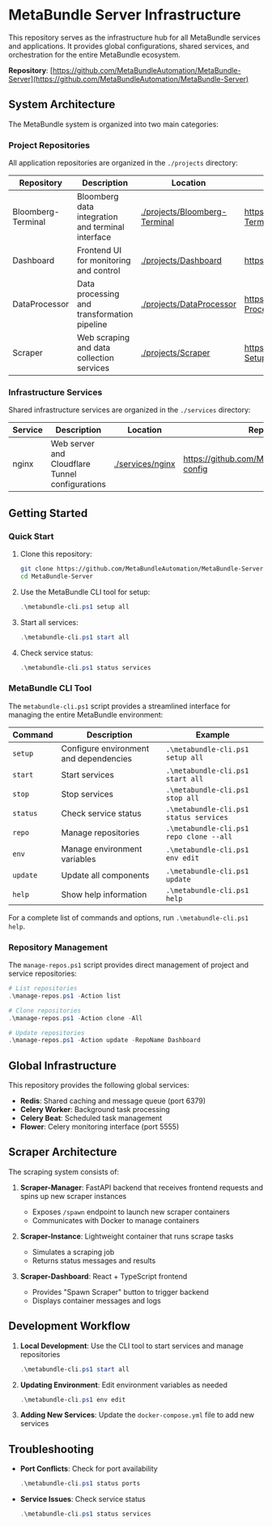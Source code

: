 # MetaBundle Server Infrastructure

This repository serves as the infrastructure hub for all MetaBundle services and applications. It provides global configurations, shared services, and orchestration for the entire MetaBundle ecosystem.

**Repository**: [https://github.com/MetaBundleAutomation/MetaBundle-Server](https://github.com/MetaBundleAutomation/MetaBundle-Server)

## System Architecture

The MetaBundle system is organized into two main categories:

### Project Repositories
All application repositories are organized in the `./projects` directory:

| Repository | Description | Location | Repository URL |
|------------|-------------|----------|---------------|
| Bloomberg-Terminal | Bloomberg data integration and terminal interface | [./projects/Bloomberg-Terminal](./projects/Bloomberg-Terminal) | https://github.com/MetaBundleAutomation/Bloomberg-Terminal |
| Dashboard | Frontend UI for monitoring and control | [./projects/Dashboard](./projects/Dashboard) | https://github.com/MetaBundleAutomation/Dashboard |
| DataProcessor | Data processing and transformation pipeline | [./projects/DataProcessor](./projects/DataProcessor) | https://github.com/MetaBundleAutomation/Data-Processor |
| Scraper | Web scraping and data collection services | [./projects/Scraper](./projects/Scraper) | https://github.com/MetaBundleAutomation/Scraper-Setup |

### Infrastructure Services
Shared infrastructure services are organized in the `./services` directory:

| Service | Description | Location | Repository URL |
|---------|-------------|----------|---------------|
| nginx | Web server and Cloudflare Tunnel configurations | [./services/nginx](./services/nginx) | https://github.com/MetaBundleAutomation/nginx-config |

## Getting Started

### Quick Start

1. Clone this repository:
   ```bash
   git clone https://github.com/MetaBundleAutomation/MetaBundle-Server.git
   cd MetaBundle-Server
   ```

2. Use the MetaBundle CLI tool for setup:
   ```powershell
   .\metabundle-cli.ps1 setup all
   ```

3. Start all services:
   ```powershell
   .\metabundle-cli.ps1 start all
   ```

4. Check service status:
   ```powershell
   .\metabundle-cli.ps1 status services
   ```

### MetaBundle CLI Tool

The `metabundle-cli.ps1` script provides a streamlined interface for managing the entire MetaBundle environment:

| Command | Description | Example |
|---------|-------------|---------|
| `setup` | Configure environment and dependencies | `.\metabundle-cli.ps1 setup all` |
| `start` | Start services | `.\metabundle-cli.ps1 start all` |
| `stop` | Stop services | `.\metabundle-cli.ps1 stop all` |
| `status` | Check service status | `.\metabundle-cli.ps1 status services` |
| `repo` | Manage repositories | `.\metabundle-cli.ps1 repo clone --all` |
| `env` | Manage environment variables | `.\metabundle-cli.ps1 env edit` |
| `update` | Update all components | `.\metabundle-cli.ps1 update` |
| `help` | Show help information | `.\metabundle-cli.ps1 help` |

For a complete list of commands and options, run `.\metabundle-cli.ps1 help`.

### Repository Management

The `manage-repos.ps1` script provides direct management of project and service repositories:

```powershell
# List repositories
.\manage-repos.ps1 -Action list

# Clone repositories
.\manage-repos.ps1 -Action clone -All

# Update repositories
.\manage-repos.ps1 -Action update -RepoName Dashboard
```

## Global Infrastructure

This repository provides the following global services:

- **Redis**: Shared caching and message queue (port 6379)
- **Celery Worker**: Background task processing
- **Celery Beat**: Scheduled task management
- **Flower**: Celery monitoring interface (port 5555)

## Scraper Architecture

The scraping system consists of:

1. **Scraper-Manager**: FastAPI backend that receives frontend requests and spins up new scraper instances
   - Exposes `/spawn` endpoint to launch new scraper containers
   - Communicates with Docker to manage containers

2. **Scraper-Instance**: Lightweight container that runs scrape tasks
   - Simulates a scraping job
   - Returns status messages and results

3. **Scraper-Dashboard**: React + TypeScript frontend
   - Provides "Spawn Scraper" button to trigger backend
   - Displays container messages and logs

## Development Workflow

1. **Local Development**: Use the CLI tool to start services and manage repositories
   ```powershell
   .\metabundle-cli.ps1 start all
   ```

2. **Updating Environment**: Edit environment variables as needed
   ```powershell
   .\metabundle-cli.ps1 env edit
   ```

3. **Adding New Services**: Update the `docker-compose.yml` file to add new services

## Troubleshooting

- **Port Conflicts**: Check for port availability
  ```powershell
  .\metabundle-cli.ps1 status ports
  ```

- **Service Issues**: Check service status
  ```powershell
  .\metabundle-cli.ps1 status services
  ```
